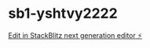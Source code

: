 # sb1-yshtvy2222

[Edit in StackBlitz next generation editor ⚡️](https://stackblitz.com/~/github.com/NikosEvangelou/sb1-yshtvy2222)